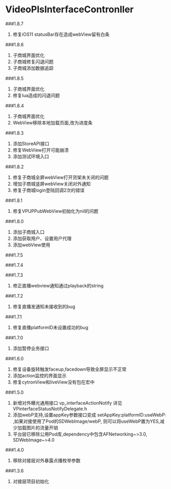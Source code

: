 # VideoPlsInterfaceContronller
###1.8.7
1. 修复iOS11 statusBar存在造成webView留有白条

###1.8.6
1. 子商城界面优化
2. 子商城修复闪退问题
3. 子商城添加数据追踪

###1.8.5
1. 子商城界面优化
2. 修复lua造成的闪退问题

###1.8.4
1. 子商城界面优化
2. WebView移除本地加载页面,改为进度条

###1.8.3
1. 添加StoreAPI接口
2. 修复WebView打开可能崩溃
3. 添加测试环境入口


###1.8.2
1. 修复子商城全屏webView打开货架未关闭的问题
2. 增加子商城竖屏webView关闭对外通知
3. 修复子商城login登陆回调2次的错误

###1.8.1
1. 修复VPUPPubWebView初始化为nil的问题

###1.8.0
1. 添加子商城入口
2. 添加获取用户、设置用户代理
3. 添加webView使用

###1.7.5

###1.7.4

###1.7.3
1. 修正直播webview通知通过playback的string

###1.7.2
1. 修复直播发通知未接收到的bug

###1.7.1
1. 修复直播platformID未设置成功的bug

###1.7.0
1. 添加暂停业务接口

###1.6.0
1. 修复设备旋转触发faceup,facedown导致全屏显示不正常
2. 添加action监控的界面显示
3. 修复cytronView和liveView没有包在宏中

###1.5.0
1. 新增对外曝光通用接口 vp_interfaceActionNotify 详见 VPinterfaceStatusNotifyDelegate.h
2. 添加webP支持,设置appKey参数接口变成 setAppKey:platformID:useWebP: ,如果对接使用了Pod的SDWebImage/webP, 则可以将useWebP置为YES,减少加载图片的流量开销
3. 平台层已移除公用Pod库,dependency中包含AFNetworking~>3.0, SDWebImage~>4.0


###1.4.0
1. 移除对接层对外暴露点播枚举参数


###1.3.6
1. 对接层项目初始化
